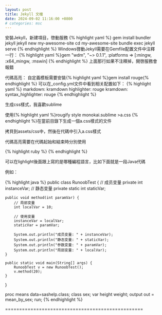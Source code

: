 ```yaml
---
layout: post
title: Jekyll 文檔
date: 2024-09-02 11:16:00 +0800
# categories: msc
---
```



安裝Jekyll，新建項目，啓動服務
{% highlight yaml %}
  gem install bundler jekyll
  jekyll new my-awesome-site
  cd my-awesome-site
  bundle exec jekyll serve
{% endhighlight %}
Windows啓動Jekyll需要在Gemfile配置文件中注釋一行：
{% highlight yaml %}gem "wdm", "~> 0.1.1", :platforms => [:mingw, :x64_mingw, :mswin]
{% endhighlight %}
上面那行如果不注釋掉，開啓服務會報錯

代碼高亮：
自定義模板需要安裝{% highlight yaml %}gem install rouge{% endhighlight %}
可以在_config.yml文件中看到相关配置如下：
{% highlight yaml %}
markdown: kramdown
highlighter: rouge
kramdown:
  syntax_highlighter: rouge
{% endhighlight %}

生成css樣式，我喜歡sublime

使用{% highlight yaml %}rougify style monokai.sublime >a.css {% endhighlight %}在當前目錄下生成一個a.css樣式的文件

拷貝到assets/css中，然後在代碼中引入a.css樣式

代碼高亮需要在代碼起始和結束時分別使用

{% highlight ruby %} {% endhighlight %}

可以在lighlight後面跟上寫的是哪種編程語言，比如下面就是一段Java代碼

例如：

{% highlight java %}
public class RunoobTest {
    // 成员变量
    private int instanceVar;
    // 静态变量
    private static int staticVar;
    
    public void method(int paramVar) {
        // 局部变量
        int localVar = 10;
        
        // 使用变量
        instanceVar = localVar;
        staticVar = paramVar;
        
        System.out.println("成员变量: " + instanceVar);
        System.out.println("静态变量: " + staticVar);
        System.out.println("参数变量: " + paramVar);
        System.out.println("局部变量: " + localVar);
    }
    
    public static void main(String[] args) {
        RunoobTest v = new RunoobTest();
        v.method(20);
    }
}

proc means data=sashelp.class;
    class sex;
    var height weight;
    output out = mean_by_sex;
  run;
 {% endhighlight %}
 

=================================================


 


